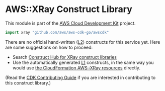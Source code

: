# AWS::XRay Construct Library

This module is part of the [AWS Cloud Development Kit](https://github.com/aws/aws-cdk) project.

```go
import xray "github.com/aws/aws-cdk-go/awscdk"
```

<!--BEGIN CFNONLY DISCLAIMER-->

There are no official hand-written ([L2](https://docs.aws.amazon.com/cdk/latest/guide/constructs.html#constructs_lib)) constructs for this service yet. Here are some suggestions on how to proceed:

* Search [Construct Hub for XRay construct libraries](https://constructs.dev/search?q=xray)
* Use the automatically generated [L1](https://docs.aws.amazon.com/cdk/latest/guide/constructs.html#constructs_l1_using) constructs, in the same way you would use [the CloudFormation AWS::XRay resources](https://docs.aws.amazon.com/AWSCloudFormation/latest/UserGuide/AWS_XRay.html) directly.

(Read the [CDK Contributing Guide](https://github.com/aws/aws-cdk/blob/master/CONTRIBUTING.md) if you are interested in contributing to this construct library.)

<!--END CFNONLY DISCLAIMER-->
